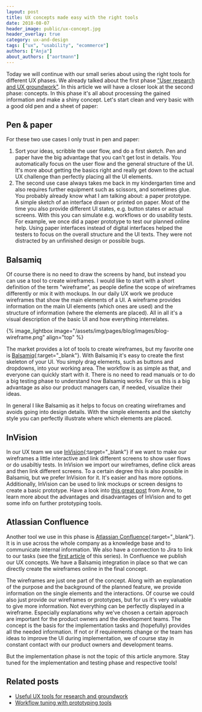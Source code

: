 ```yaml
---
layout: post
title: UX concepts made easy with the right tools
date: 2018-08-07
header_image: public/ux-concept.jpg
header_overlay: true
category: ux-and-design
tags: ["ux", "usability", "ecommerce"]
authors: ["Anja"]
about_authors: ["aortmann"]
---
```


Today we will continue with our small series about using the right tools for different UX phases.
We already talked about the first phase ["User research and UX groundwork"](/blog/ux-and-design/useful-ux-tools-for-research-and-groundwork/).
In this article we will have a closer look at the second phase: concepts.
In this phase it's all about processing the gained information and make a shiny concept.
Let's start clean and very basic with a good old pen and a sheet of paper:

## Pen & paper

For these two use cases I only trust in pen and paper:

1. Sort your ideas, scribble the user flow, and do a first sketch.
Pen and paper have the big advantage that you can't get lost in details.
You automatically focus on the user flow and the general structure of the UI.
It's more about getting the basics right and really get down to the actual UX challenge than perfectly placing all the UI elements.
2. The second use case always takes me back in my kindergarten time and also requires further equipment such as scissors, and sometimes glue.
You probably already know what I am talking about: a paper prototype.
A simple sketch of an interface drawn or printed on paper.
Most of the time you also provide different UI states, e.g. button states or actual screens. With this you can simulate e.g. workflows or do usability tests.
For example, we once did a paper prototype to test our planned online help.
Using paper interfaces instead of digital interfaces helped the testers to focus on the overall structure and the UI texts.
They were not distracted by an unfinished design or possible bugs.

## Balsamiq

Of course there is no need to draw the screens by hand, but instead you can use a tool to create wireframes.
I would like to start with a short definition of the term "wireframe", as people define the scope of wireframes differently or mix it with mockups.
In our daily UX work we produce wireframes that show the main elements of a UI.
A wireframe provides information on the main UI elements (which ones are used) and the structure of information (where the elements are placed).
All in all it's a visual description of the basic UI and how everything interrelates.

{% image_lightbox image="/assets/img/pages/blog/images/blog-wireframe.png" align="top" %}

The market provides a lot of tools to create wireframes, but my favorite one is [Balsamiq](https://balsamiq.com/){:target="_blank"}.
With Balsamiq it's easy to create the first skeleton of your UI.
You simply drag elements, such as buttons and dropdowns, into your working area.
The workflow is as simple as that, and everyone can quickly start with it.
There is no need to read manuals or to do a big testing phase to understand how Balsamiq works.
For us this is a big advantage as also our product managers can, if needed, visualize their ideas.

In general I like Balsamiq as it helps to focus on creating wireframes and avoids going into design details.
With the simple elements and the sketchy style you can perfectly illustrate where which elements are placed.

## InVision

In our UX team we use [InVision](https://www.invisionapp.com/){:target="_blank"} if we want to make our wireframes a little interactive and link different screens to show user flows or do usabiltiy tests.
In InVision we import our wireframes, define click areas and then link different screens.
To a certain degree this is also possible in Balsamiq, but we prefer InVision for it.
It's easier and has more options. Additionally, InVision can be used to link mockups or screen designs to create a basic prototype.
Have a look into [this great post](/blog/methods-and-tools/workflow-tuning-with-prototyping-tools/) from Anne, to learn more about the advantages and disadvantages of InVision and to get some info on further prototyping tools.  

## Atlassian Confluence

Another tool we use in this phase is [Atlassian Confluence](https://www.atlassian.com/software/confluence){:target="_blank"}.
It is in use across the whole company as a knowledge base and to communicate internal information.
We also have a connection to Jira to link to our tasks (see the [first article](/blog/ux-and-design/useful-ux-tools-for-research-and-groundwork/) of this series).
In Confluence we publish our UX concepts.
We have a Balsamiq integration in place so that we can directly create the wireframes online in the final concept.

The wireframes are just one part of the concept.
Along with an explanation of the purpose and the background of the planned feature, we provide information on the single elements and the interactions.
Of course we could also just provide our wireframes or prototypes, but for us it's very valuable to give more information. Not everything can be perfectly displayed in a wireframe.
Especially explanations why we've chosen a certain approach are important for the product owners and the development teams.
The concept is the basis for the implementation tasks and (hopefully) provides all the needed information.
If not or if requirements change or the team has ideas to improve the UI during implementation, we of course stay in constant contact with our product owners and development teams.

But the implementation phase is not the topic of this article anymore.
Stay tuned for the implementation and testing phase and respective tools!

## Related posts

* [Useful UX tools for research and groundwork](/blog/ux-and-design/useful-ux-tools-for-research-and-groundwork/)
* [Workflow tuning with prototyping tools](/blog/methods-and-tools/workflow-tuning-with-prototyping-tools/)
